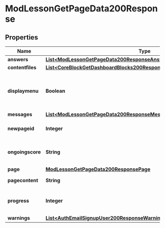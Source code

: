 

# ModLessonGetPageData200Response


## Properties

| Name | Type | Description | Notes |
|------------ | ------------- | ------------- | -------------|
|**answers** | [**List&lt;ModLessonGetPageData200ResponseAnswersInner&gt;**](ModLessonGetPageData200ResponseAnswersInner.md) |  |  |
|**contentfiles** | [**List&lt;CoreBlockGetDashboardBlocks200ResponseBlocksInnerContentsFilesInner&gt;**](CoreBlockGetDashboardBlocks200ResponseBlocksInnerContentsFilesInner.md) |  |  |
|**displaymenu** | **Boolean** | Whether we should display the menu or not in this page. |  |
|**messages** | [**List&lt;ModLessonGetPageData200ResponseMessagesInner&gt;**](ModLessonGetPageData200ResponseMessagesInner.md) |  |  |
|**newpageid** | **Integer** | New page id (if a jump was made) |  |
|**ongoingscore** | **String** | The ongoing score message |  |
|**page** | [**ModLessonGetPageData200ResponsePage**](ModLessonGetPageData200ResponsePage.md) |  |  [optional] |
|**pagecontent** | **String** | Page html content |  [optional] |
|**progress** | **Integer** | Progress percentage in the lesson |  |
|**warnings** | [**List&lt;AuthEmailSignupUser200ResponseWarningsInner&gt;**](AuthEmailSignupUser200ResponseWarningsInner.md) |  |  [optional] |



